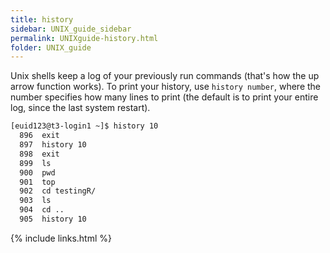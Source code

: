 ```yaml
---
title: history
sidebar: UNIX_guide_sidebar
permalink: UNIXguide-history.html
folder: UNIX_guide
---
```


Unix shells keep a log of your previously run commands (that's how the up arrow
function works).
To print your history, use `history number`, where the number specifies how
many lines to print (the default is to print your entire log, since the last
    system restart).
```bash
[euid123@t3-login1 ~]$ history 10
  896  exit
  897  history 10
  898  exit
  899  ls
  900  pwd
  901  top
  902  cd testingR/
  903  ls
  904  cd ..
  905  history 10
```

{% include links.html %}
